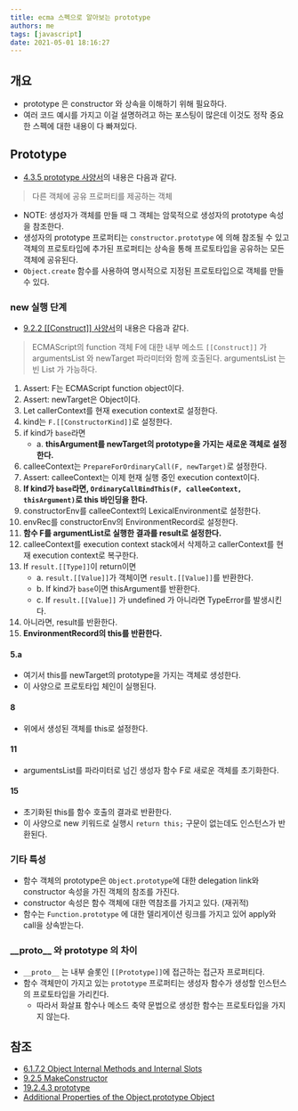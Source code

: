 ```yaml
---
title: ecma 스펙으로 알아보는 prototype
authors: me
tags: [javascript]
date: 2021-05-01 18:16:27
---
```


## 개요

- prototype 은 constructor 와 상속을 이해하기 위해 필요하다.
- 여러 코드 예시를 가지고 이걸 설명하려고 하는 포스팅이 많은데 이것도 정작 중요한 스펙에 대한 내용이 다 빠져있다.

## Prototype

- [4.3.5 prototype 사양서](https://262.ecma-international.org/11.0/#sec-terms-and-definitions-prototype)의 내용은 다음과 같다.

> 다른 객체에 공유 프로퍼티를 제공하는 객체

- NOTE: 생성자가 객체를 만들 때 그 객체는 암묵적으로 생성자의 prototype 속성을 참조한다.
- 생성자의 prototype 프로퍼티는 `constructor.prototype` 에 의해 참조될 수 있고 객체의 프로토타입에 추가된 프로퍼티는 상속을 통해 프로토타입을 공유하는 모든 객체에 공유된다.
- `Object.create` 함수를 사용하여 명시적으로 지정된 프로토타입으로 객체를 만들 수 있다.

### new 실행 단계

- [9.2.2 [[Construct]] 사양서](https://262.ecma-international.org/11.0/#sec-ecmascript-function-objects-construct-argumentslist-newtarget)의 내용은 다음과 같다.

> ECMAScript의 function 객체 F에 대한 내부 메소드 `[[Construct]]` 가 argumentsList 와 newTarget 파라미터와 함께 호출된다. argumentsList 는 빈 List 가 가능하다.

1. Assert: F는 ECMAScript function object이다.
2. Assert: newTarget은 Object이다.
3. Let callerContext를 현재 execution context로 설정한다.
4. kind는 `F.[[ConstructorKind]]`로 설정한다.
5. if kind가 `base`라면
   - a. **thisArgument를 newTarget의 prototype을 가지는 새로운 객체로 설정한다.**
6. calleeContext는 `PrepareForOrdinaryCall(F, newTarget)`로 설정한다.
7. Assert: calleeContext는 이제 현재 실행 중인 execution context이다.
8. **If kind가 `base`라면, `OrdinaryCallBindThis(F, calleeContext, thisArgument)`로 this 바인딩을 한다.**
9. constructorEnv를 calleeContext의 LexicalEnvironment로 설정한다.
10. envRec를 constructorEnv의 EnvironmentRecord로 설정한다.
11. **함수 F를 argumentList로 실행한 결과를 result로 설정한다.**
12. calleeContext를 execution context stack에서 삭제하고 callerContext를 현재 execution context로 복구한다.
13. If `result.[[Type]]`이 return이면
    - a. `result.[[Value]]`가 객체이면 `result.[[Value]]`를 반환한다.
    - b. If kind가 `base`이면 thisArgument를 반환한다.
    - c. If `result.[[Value]]` 가 undefined 가 아니라면 TypeError를 발생시킨다.
14. 아니라면, result를 반환한다.
15. **EnvironmentRecord의 this를 반환한다.**

#### 5.a

- 여기서 this를 newTarget의 prototype을 가지는 객체로 생성한다.
- 이 사양으로 프로토타입 체인이 실행된다.

#### 8

- 위에서 생성된 객체를 this로 설정한다.

#### 11

- argumentsList를 파라미터로 넘긴 생성자 함수 F로 새로운 객체를 초기화한다.

#### 15

- 초기화된 this를 함수 호출의 결과로 반환한다.
- 이 사양으로 new 키워드로 실행시 `return this;` 구문이 없는데도 인스턴스가 반환된다.

### 기타 특성

- 함수 객체의 prototype은 `Object.prototype`에 대한 delegation link와 constructor 속성을 가진 객체의 참조를 가진다.
- constructor 속성은 함수 객체에 대한 역참조를 가지고 있다. (재귀적)
- 함수는 `Function.prototype` 에 대한 델리게이션 링크를 가지고 있어 apply와 call을 상속받는다.

### \_\_proto\_\_ 와 prototype 의 차이

- `__proto__` 는 내부 슬롯인 `[[Prototype]]`에 접근하는 접근자 프로퍼티다.
- 함수 객체만이 가지고 있는 `prototype` 프로퍼티는 생성자 함수가 생성할 인스턴스의 프로토타입을 가리킨다.
  - 따라서 화살표 함수나 메소드 축약 문법으로 생성한 함수는 프로토타입을 가지지 않는다.

## 참조

- [6.1.7.2 Object Internal Methods and Internal Slots](https://262.ecma-international.org/11.0/#table-6)
- [9.2.5 MakeConstructor](https://262.ecma-international.org/11.0/#sec-makeconstructor)
- [19.2.4.3 prototype](https://262.ecma-international.org/11.0/#sec-function-instances-prototype)
- [Additional Properties of the Object.prototype Object](https://262.ecma-international.org/11.0/#sec-additional-properties-of-the-object.prototype-object)
